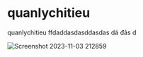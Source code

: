 # quanlychitieu
quanlychitieu
ffdaddasdasddasdas dá đâs d

![Screenshot 2023-11-03 212859](https://github.com/gamalragab21/ShopApp/assets/108754696/bcfdd529-a209-46fa-87a2-57e4d0459aa3)
